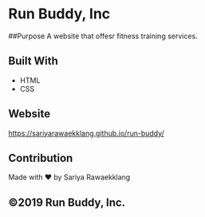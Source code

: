 # Run Buddy, Inc

##Purpose
A website that offesr fitness training services.

## Built With
* HTML
* CSS

## Website
https://sariyarawaekklang.github.io/run-buddy/

## Contribution
Made with ❤️ by Sariya Rawaekklang

## ©️2019 Run Buddy, Inc.
